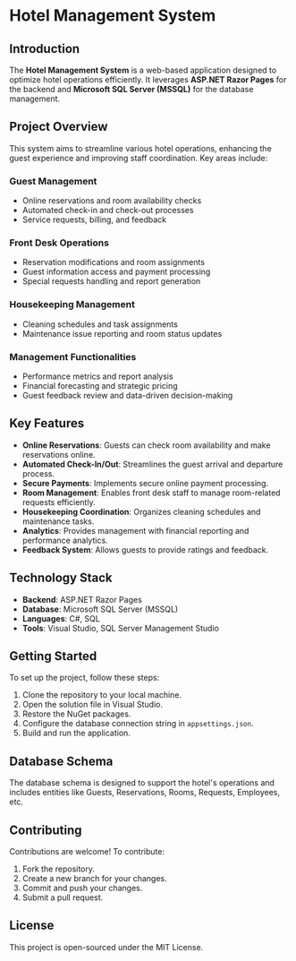 # Hotel Management System

## Introduction
The **Hotel Management System** is a web-based application designed to optimize hotel operations efficiently. It leverages **ASP.NET Razor Pages** for the backend and **Microsoft SQL Server (MSSQL)** for the database management.

## Project Overview
This system aims to streamline various hotel operations, enhancing the guest experience and improving staff coordination. Key areas include:

### Guest Management
- Online reservations and room availability checks
- Automated check-in and check-out processes
- Service requests, billing, and feedback

### Front Desk Operations
- Reservation modifications and room assignments
- Guest information access and payment processing
- Special requests handling and report generation

### Housekeeping Management
- Cleaning schedules and task assignments
- Maintenance issue reporting and room status updates

### Management Functionalities
- Performance metrics and report analysis
- Financial forecasting and strategic pricing
- Guest feedback review and data-driven decision-making

## Key Features
- **Online Reservations**: Guests can check room availability and make reservations online.
- **Automated Check-In/Out**: Streamlines the guest arrival and departure process.
- **Secure Payments**: Implements secure online payment processing.
- **Room Management**: Enables front desk staff to manage room-related requests efficiently.
- **Housekeeping Coordination**: Organizes cleaning schedules and maintenance tasks.
- **Analytics**: Provides management with financial reporting and performance analytics.
- **Feedback System**: Allows guests to provide ratings and feedback.

## Technology Stack
- **Backend**: ASP.NET Razor Pages
- **Database**: Microsoft SQL Server (MSSQL)
- **Languages**: C#, SQL
- **Tools**: Visual Studio, SQL Server Management Studio

## Getting Started
To set up the project, follow these steps:
1. Clone the repository to your local machine.
2. Open the solution file in Visual Studio.
3. Restore the NuGet packages.
4. Configure the database connection string in `appsettings.json`.
5. Build and run the application.

## Database Schema
The database schema is designed to support the hotel's operations and includes entities like Guests, Reservations, Rooms, Requests, Employees, etc.

## Contributing
Contributions are welcome! To contribute:
1. Fork the repository.
2. Create a new branch for your changes.
3. Commit and push your changes.
4. Submit a pull request.

## License
This project is open-sourced under the MIT License.
